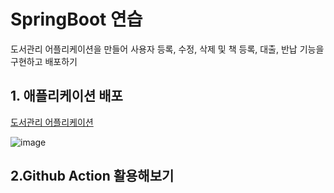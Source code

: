 # SpringBoot 연습
도서관리 어플리케이션을 만들어 사용자 등록, 수정, 삭제 및 책 등록, 대출, 반납 기능을 구현하고 배포하기

## 1. 애플리케이션 배포
[도서관리 어플리케이션](http://www.whaeun.site:8080/v1/index.html)
<br/>

![image](https://github.com/user-attachments/assets/5dac8082-c19b-41ee-b630-428a39c74d39)

## 2.Github Action 활용해보기
